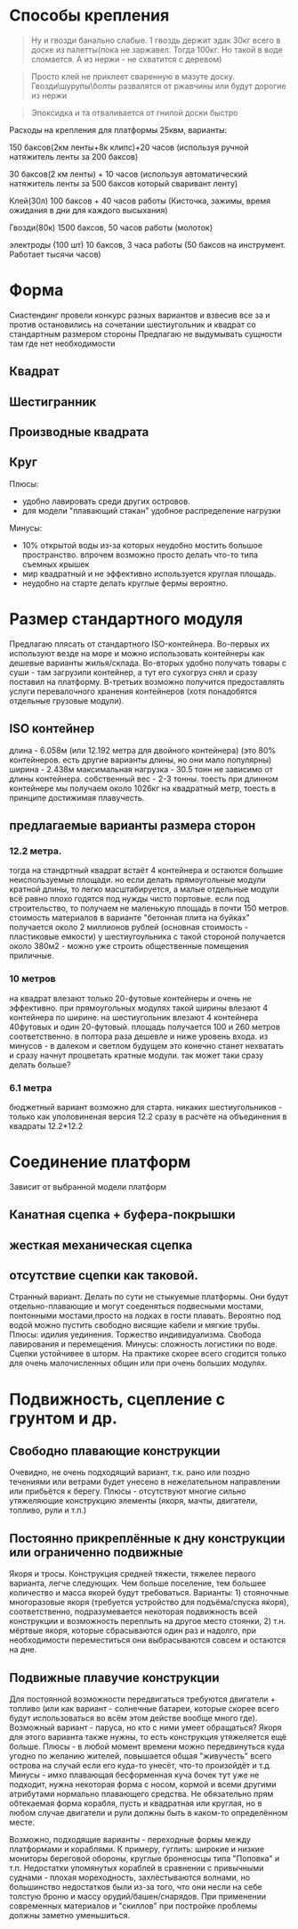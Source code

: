 
# Способы крепления

> Ну и гвозди банально слабые. 1 гвоздь держит эдак 30кг всего в доске из палетты(пока не заржавел. Тогда 100кг. Но такой в воде сломается. А из нержи - не схватится с деревом)

> Просто клей не приклеет сваренную в мазуте доску. Гвозди\шурупы\болты развалятся от ржавчины или будут дорогие из нержи

> Эпоксидка и та отваливается от гнилой доски быстро

Расходы на крепления для платформы 25квм, варианты:

150 баксов(2км ленты+8к клипс)+20 часов
(используя ручной натяжитель ленты за 200 баксов)

30 баксов(2 км ленты) + 10 часов
(используя автоматический натяжитель ленты за 500 баксов который сваривант ленту)

Клей(30л) 100 баксов + 40 часов работы
(Кисточка, зажимы,  время ожидания в дни для каждого высыхания)

Гвозди(80к) 1500 баксов, 50 часов работы
(молоток)

электроды (100 шт) 10 баксов, 3 часа работы
(50 баксов на инструмент. Работает тысячи часов)

# Форма

Сиастендинг провели конкурс разных вариантов и взвесив все за и против остановились на сочетании шестиугольник и квадрат со стандартным размером стороны
Предлагаю не выдумывать сущности там где нет необходимости

## Квадрат

## Шестигранник

## Производные квадрата

## Круг

Плюсы:
* удобно лавировать среди других островов.
* для модели "плавающий стакан" удобное распределение нагрузки

Минусы:
* 10% открытой воды из-за которых неудобно мостить большое пространство. впрочем возможно просто делать что-то типа съемных крышек
* мир квадратный и не эффективно используется круглая площадь.
* неудобно на старте делать круглые фермы вероятно.

# Размер стандартного модуля

Предлагаю плясать от стандартного ISO-контейнера.
Во-первых их используют везде на море и можно использовать контейнеры как дешевые варианты жилья/склада.
Во-вторых удобно получать товары с суши - там загрузили контейнер, а тут его сухогруз снял и сразу поставил на платформу.
В-третьих возможно получится предоставлять услуги перевалочного хранения контейнеров (хотя понадобятся отдельные грузовые модули).

## ISO контейнер
длина - 6.058м (или 12.192 метра для двойного контейнера) (это 80% контейнеров. есть другие варианты длины, но они мало популярны)
ширина - 2.438м
максимальная нагрузка - 30.5 тонн не зависимо от длины контейнера. собственный вес - 2-3 тонны.
тоесть при длинном контейнере мы получаем около 1026кг на квадратный метр, тоесть в принципе достижимая плавучесть.

## предлагаемые варианты размера сторон

### 12.2 метра.

тогда на стандртный квадрат встаёт 4 контейнера и остаются большие неиспользуемые площади.
но если делать прямоугольные модули кратной длины, то легко масштабируется, а малые отдельные модули всё равно плохо годятся под нужды чисто портовые.
если под строительство, то получаем не маленькую площадь в почти 150 метров.
стоимость материалов в варианте "бетонная плита на буйках" получается около 2 миллионов рублей (основная стоимость - пластиковые емкости)
у шестиугоульника с такой стороной получается около 380м2 - можно уже строить общественные помещения приличные.


### 10 метров

на квадрат влезают только 20-футовые контейнеры и очень не эффективно. при прямоугольных модулях такой ширины влезают 4 контейнера по ширине.
на шестиугольник влезают 4 контейнера 40футовых и один 20-футовый.
площадь получается 100 и 260 метров соответственно. в полтора раза дешевле и ниже уровень входа.
из минусов - в далеком и светлом будущем это конечно станет нехватать и сразу начнут процветать кратные модули. так может таки сразу делать больше?

### 6.1 метра

бюджетный вариант возможно для старта. никаких шестиугольников - только как уполовиненая версия 12.2 сразу в расчёте на объединения в квадраты 12.2*12.2



# Соединение платформ

Зависит от выбранной модели платформ

## Канатная сцепка + буфера-покрышки

## жесткая механическая сцепка

## отсутствие сцепки как таковой.

Странный вариант. Делать по сути не стыкуемые платформы.
Они будут отдельно-плавающие и могут соеденяться подвесными мостами, понтонными мостами,просто на лодках в гости плавать.
Вероятно под водой можно пустить свободно висящие кабели и мягкие трубы.
Плюсы: идилия уединения. Торжество индивидуализма. Свобода лавирования и перемещения.
Минусы: сложность логистики по воде. Сцепки устойчивее в шторм.
На практике скорее всего сгодится только для очень малочисленных общин или при очень больших модулях.


# Подвижность, сцепление с грунтом и др.

## Свободно плавающие конструкции
Очевидно, не очень подходящий вариант, т.к. рано или поздно течениями или ветрами будет унесено в нежелательном направлении или прибьётся к берегу. 
Плюсы - отсутствуют многие сильно утяжеляющие конструкцию элементы (якоря, мачты, двигатели, топливо, рули и т.п.)

## Постоянно прикреплённые к дну конструкции или ограниченно подвижные
Якоря и тросы. Конструкция средней тяжести, тяжелее первого варианта, легче следующих. Чем больше поселение, тем большее количество и масса якорей будут требоваться. Варианты: 1) стояночные многоразовые якоря (требуется устройство для подъёма/спуска якоря), соответственно, подразумевается некоторая подвижность всей конструкции и возможность переплыть на другое место стоянки, 2) т.н. мёртвые якоря, которые сбрасываются один раз и надолго, при необходимости переместиться они выбрасываются совсем и остаются на дне.

## Подвижные плавучие конструкции
Для постоянной возможности передвигаться требуются двигатели + топливо (или как вариант - солнечные батареи, которые скорее всего будут использоваться во всём этом действе вообще много где). Возможный вариант - паруса, но кто с ними умеет обращаться?
Якоря для этого варианта также нужны, то есть конструкция утяжеляется ещё больше.
Плюсы - в любой момент времени можно передвинуться куда угодно по желанию жителей, повышается общая "живучесть" всего острова на случай если его куда-то унесёт, что-то произойдёт и т.д.
Минусы - имхо плавающая бесформенная куча бочек тут уже не подходит, нужна некоторая форма с носом, кормой и всеми другими атрибутами нормально плавающего средства. Не обязательно прям обтекаемая форма корабля, пусть и квадратная или круглая, но в любом случае двигатели и рули должны быть в каком-то определённом месте.

Возможно, подходящие варианты - переходные формы между платформами и кораблями. 
К примеру, гуглить: широкие и низкие мониторы береговой обороны, круглые броненосцы типа "Поповка" и т.п.
Недостатки упомянутых кораблей в сравнении с привычными суднами - плохая мореходность, захлёстываются волнами, но большинство недостатков были из-за того, что они несли на себе толстую броню и массу орудий/башен/снарядов. 
При применении современных материалов и "скиллов" при постройке проблемы должны заметно уменьшиться.
